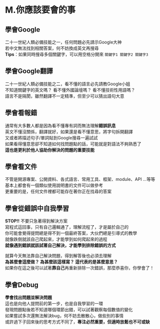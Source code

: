 # M.你應該要會的事

## 學會Google
二十一世紀人類必備技能之一，任何問題必先請示Google大神  
若中文無法找到相關答案，何不妨換成英文再搜尋  
**Tips**：如果同時搜尋多個關鍵字，可以用空格分開來 `關鍵字1 關鍵字2 關鍵字3`

## 學會Google翻譯
二十一世紀人類必備技能之二，看不懂的語言必先請教Google小姐  
不知道關鍵字的英文嗎？ 看不懂外國論壇嗎？ 看不懂技術性用語嗎？  
語言不是隔閡，雖然翻譯不一定精準，但至少可以猜出語句大意  

## 學會看報錯  
通常有大多數人都是因為看不懂專有詞而無法理解**錯誤訊息**  
英文不懂沒關係，翻譯就好，如果還是看不懂意思，將字句拆開翻譯  
又或者將描述句子/單詞貼到Google搜尋一遍試試  
如果看得懂意思卻不知道如何找問題點的話，可能就是對語法不夠熟悉了  
**這也是更利於他人協助你解決的問題的重要技能**

## 學會看文件 
不管是開源專案、公開資料、各式語言、常用工具、框架、module、API ...等等  
基本上都會有一個類似使用說明書的文件可以做參考  
更重要的是，任何文件裡都可能存在著你正在找尋的答案 

## 學會從錯誤中自我學習
**STOP!!** 不要只急著得到解決方案  
寫程式這回事，只有自己邏輯通了，理解流程了，才是屬於自己的  
你可能會覺得提問總是得不到一個最終答案，大伙們總是引導式的教學  
就像跌倒就該自己爬起來，才能學到如何爬起來的過程  
**就像遇到錯誤就該試著自己解決，才能學到排除錯誤的方式**  
  
就算今天無法靠自己解決問題，得到解答後也必須去理解  
**為甚麼會這麼做？ 為甚麼該這樣寫？ 這代表的是甚麼意思？**  
如果你在這之後可以試著**靠自己**再重新排除一次錯誤，那麼恭喜你，你學會了！

## 學會Debug
**學會找出問題並解決問題**  
這也是向他人提問前的第一步，也是自我學習的一環  
發現問題點後若不知道哪個環節出錯，可以試著觀察每個數值的變化  
如果嘗試多次還無法解決bug，何不妨去散散心，做些別的事情  
或許過下子回來後的思考方式不同了，**專注必然重要，但適時放鬆也不可或缺** 